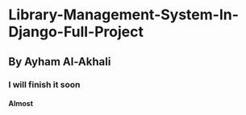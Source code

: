 # Library-Management-System-In-Django-Full-Project
## By Ayham Al-Akhali
### I will finish it soon
#### Almost
